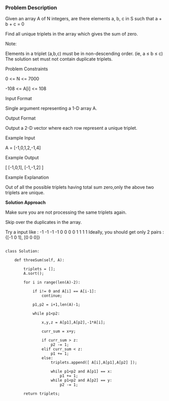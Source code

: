 ### Problem Description

Given an array A of N integers, are there elements a, b, c in S such that a + b + c = 0

Find all unique triplets in the array which gives the sum of zero.

Note:

Elements in a triplet (a,b,c) must be in non-descending order. (ie, a ≤ b ≤ c) The solution set must not contain duplicate triplets.



Problem Constraints

0 <= N <= 7000

-108 <= A[i] <= 108



Input Format

Single argument representing a 1-D array A.



Output Format

Output a 2-D vector where each row represent a unique triplet.



Example Input

A = [-1,0,1,2,-1,4]


Example Output

[ [-1,0,1],
  [-1,-1,2] ]


Example Explanation

Out of all the possible triplets having total sum zero,only the above two triplets are unique.

**Solution Approach**

Make sure you are not processing the same triplets again.

Skip over the duplicates in the array.

Try a input like :
-1 -1 -1 -1 0 0 0 0 1 1 1 1
Ideally, you should get only 2 pairs : {[-1 0 1], [0 0 0]}


```

class Solution:

	def threeSum(self, A):

        triplets = [];
        A.sort();

        for i in range(len(A)-2):

            if i!= 0 and A[i] == A[i-1]:
                continue;
            
            p1,p2 = i+1,len(A)-1;

            while p1<p2:

                x,y,z = A[p1],A[p2],-1*A[i];

                curr_sum = x+y;

                if curr_sum > z:
                    p2 -= 1;
                elif curr_sum < z:
                    p1 += 1;
                else:
                    triplets.append([ A[i],A[p1],A[p2] ]);

                    while p1<p2 and A[p1] == x:
                        p1 += 1;
                    while p1<p2 and A[p2] == y:
                        p2 -= 1;

        return triplets;



```
